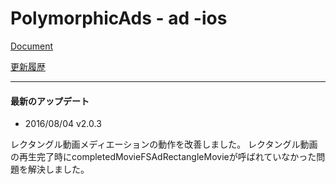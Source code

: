 # PolymorphicAds - ad -ios

[Document](https://github.com/FullSpeedInc-SmartPhoneDepartment/PolymorphicAds-ad-ios/wiki)

[更新履歴](https://github.com/FullSpeedInc-SmartPhoneDepartment/PolymorphicAds-ad-ios/wiki/%E6%9B%B4%E6%96%B0%E5%B1%A5%E6%AD%B4)

---

#### 最新のアップデート

* 2016/08/04 v2.0.3

レクタングル動画メディエーションの動作を改善しました。
レクタングル動画の再生完了時にcompletedMovieFSAdRectangleMovieが呼ばれていなかった問題を解決しました。
